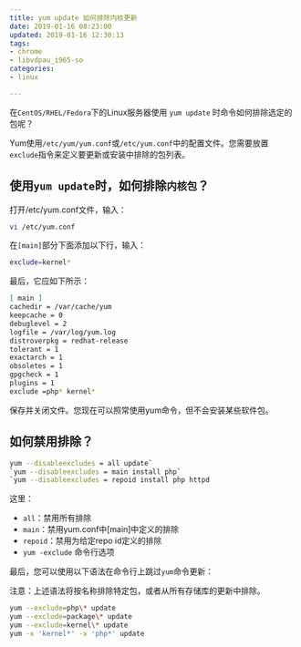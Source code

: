 ```yaml
---
title: yum update 如何排除内核更新
date: 2019-01-16 08:23:00
updated: 2019-01-16 12:30:13
tags: 
- chrome
- libvdpau_i965-so
categories: 
- linux

---
```

在`CentOS/RHEL/Fedora`下的Linux服务器使用 `yum update` 时命令如何排除选定的包呢？

Yum使用`/etc/yum/yum.conf`或`/etc/yum.conf`中的配置文件。您需要放置`exclude`指令来定义要更新或安装中排除的包列表。

## 使用`yum update`时，如何排除`内核包`？

打开/etc/yum.conf文件，输入：


<!--more-->


```bash
vi /etc/yum.conf
```

在`[main]`部分下面添加以下行，输入：

```bash
exclude=kernel*
```

最后，它应如下所示：

```bash
[ main ]
cachedir = /var/cache/yum 
keepcache = 0 
debuglevel = 2 
logfile = /var/log/yum.log 
distroverpkg = redhat-release 
tolerant = 1 
exactarch = 1 
obsoletes = 1 
gpgcheck = 1 
plugins = 1 
exclude =php* kernel*
```

保存并关闭文件。您现在可以照常使用yum命令，但不会安装某些软件包。

## 如何禁用排除？

```bash
yum --disableexcludes = all update`
`yum --disableexcludes = main install php`
`yum --disableexcludes = repoid install php httpd
```

这里：

- `all`：禁用所有排除
- `main`：禁用yum.conf中[main]中定义的排除
- `repoid`：禁用为给定repo id定义的排除
- `yum -exclude` 命令行选项

最后，您可以使用以下语法在命令行上跳过`yum`命令更新：

注意：上述语法将按名称排除特定包，或者从所有存储库的更新中排除。

```bash
yum --exclude=php\* update
yum --exclude=package\* update
yum --exclude=kernel\* update
yum -x 'kernel*' -x 'php*' update
```